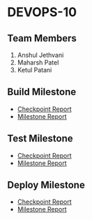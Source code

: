 # DEVOPS-10

## Team Members
1. Anshul Jethvani
2. Maharsh Patel
3. Ketul Patani

## Build Milestone
- [Checkpoint Report](Build/CHECKPOINT.md)
- [Milestone Report](Build/README.md)

## Test Milestone
- [Checkpoint Report](Test/CHECKPOINT.md)
- [Milestone Report](Test/README.md)

## Deploy Milestone
- [Checkpoint Report](Deploy/CHECKPOINT.md)
- [Milestone Report](Deploy/README.md)
